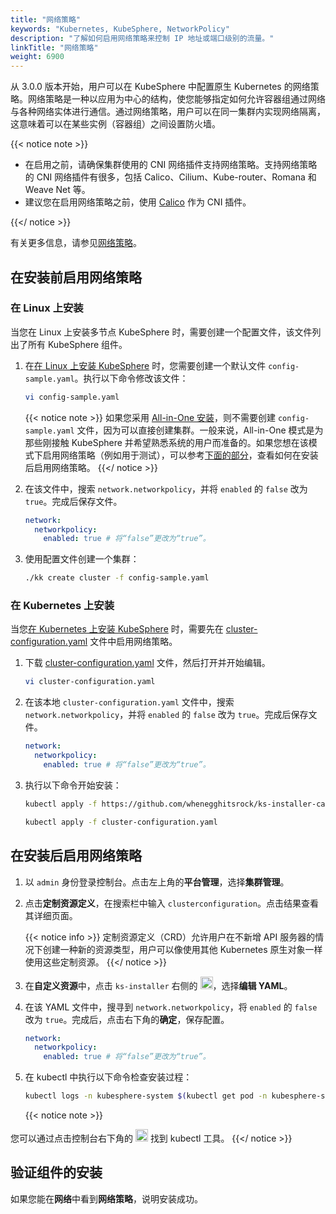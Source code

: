 ```yaml
---
title: "网络策略"
keywords: "Kubernetes, KubeSphere, NetworkPolicy"
description: "了解如何启用网络策略来控制 IP 地址或端口级别的流量。"
linkTitle: "网络策略"
weight: 6900
---
```


从 3.0.0 版本开始，用户可以在 KubeSphere 中配置原生 Kubernetes 的网络策略。网络策略是一种以应用为中心的结构，使您能够指定如何允许容器组通过网络与各种网络实体进行通信。通过网络策略，用户可以在同一集群内实现网络隔离，这意味着可以在某些实例（容器组）之间设置防火墙。

{{< notice note >}}

- 在启用之前，请确保集群使用的 CNI 网络插件支持网络策略。支持网络策略的 CNI 网络插件有很多，包括 Calico、Cilium、Kube-router、Romana 和 Weave Net 等。
- 建议您在启用网络策略之前，使用 [Calico](https://www.projectcalico.org/) 作为 CNI 插件。

{{</ notice >}}

有关更多信息，请参见[网络策略](https://kubernetes.io/zh/docs/concepts/services-networking/network-policies/)。

## 在安装前启用网络策略

### 在 Linux 上安装

当您在 Linux 上安装多节点 KubeSphere 时，需要创建一个配置文件，该文件列出了所有 KubeSphere 组件。

1. 在[在 Linux 上安装 KubeSphere](../../installing-on-linux/introduction/multioverview/) 时，您需要创建一个默认文件 `config-sample.yaml`。执行以下命令修改该文件：

    ```bash
    vi config-sample.yaml
    ```

    {{< notice note >}}
如果您采用 [All-in-One 安装](../../quick-start/all-in-one-on-linux/)，则不需要创建 `config-sample.yaml` 文件，因为可以直接创建集群。一般来说，All-in-One 模式是为那些刚接触 KubeSphere 并希望熟悉系统的用户而准备的。如果您想在该模式下启用网络策略（例如用于测试），可以参考[下面的部分](#在安装后启用网络策略)，查看如何在安装后启用网络策略。
    {{</ notice >}}

2. 在该文件中，搜索 `network.networkpolicy`，并将 `enabled` 的 `false` 改为 `true`。完成后保存文件。

    ```yaml
    network:
      networkpolicy:
        enabled: true # 将“false”更改为“true”。
    ```

3. 使用配置文件创建一个集群：

    ```bash
    ./kk create cluster -f config-sample.yaml
    ```

### 在 Kubernetes 上安装

当您[在 Kubernetes 上安装 KubeSphere](../../installing-on-kubernetes/introduction/overview/) 时，需要先在 [cluster-configuration.yaml](https://github.com/whenegghitsrock/ks-installer-carryon/releases/download/v3.3.2/cluster-configuration.yaml) 文件中启用网络策略。

1. 下载 [cluster-configuration.yaml](https://github.com/whenegghitsrock/ks-installer-carryon/releases/download/v3.3.2/cluster-configuration.yaml) 文件，然后打开并开始编辑。

    ```bash
    vi cluster-configuration.yaml
    ```

2. 在该本地 `cluster-configuration.yaml` 文件中，搜索 `network.networkpolicy`，并将 `enabled` 的 `false` 改为 `true`。完成后保存文件。

    ```yaml
    network:
      networkpolicy:
        enabled: true # 将“false”更改为“true”。
    ```

3. 执行以下命令开始安装：

    ```bash
    kubectl apply -f https://github.com/whenegghitsrock/ks-installer-carryon/releases/download/v3.3.2/kubesphere-installer.yaml
    
    kubectl apply -f cluster-configuration.yaml
    ```

## 在安装后启用网络策略

1. 以 `admin` 身份登录控制台。点击左上角的**平台管理**，选择**集群管理**。
   
2. 点击**定制资源定义**，在搜索栏中输入 `clusterconfiguration`。点击结果查看其详细页面。

    {{< notice info >}}
定制资源定义（CRD）允许用户在不新增 API 服务器的情况下创建一种新的资源类型，用户可以像使用其他 Kubernetes 原生对象一样使用这些定制资源。
    {{</ notice >}}

3. 在**自定义资源**中，点击 `ks-installer` 右侧的 <img src="/images/docs/v3.x/enable-pluggable-components/network-policies/three-dots.png" height="20px">，选择**编辑 YAML**。

4. 在该 YAML 文件中，搜寻到 `network.networkpolicy`，将 `enabled` 的 `false` 改为 `true`。完成后，点击右下角的**确定**，保存配置。

    ```yaml
    network:
      networkpolicy:
        enabled: true # 将“false”更改为“true”。
    ```

5. 在 kubectl 中执行以下命令检查安装过程：

    ```bash
    kubectl logs -n kubesphere-system $(kubectl get pod -n kubesphere-system -l 'app in (ks-install, ks-installer)' -o jsonpath='{.items[0].metadata.name}') -f
    ```

    {{< notice note >}}

您可以通过点击控制台右下角的 <img src="/images/docs/v3.x/zh-cn/enable-pluggable-components/network-policies/hammer.png" height="20px"> 找到 kubectl 工具。
    {{</ notice >}}

## 验证组件的安装

如果您能在**网络**中看到**网络策略**，说明安装成功。
